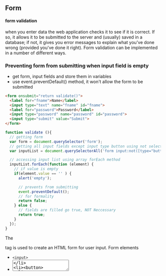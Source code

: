 ## Form

#### form validation
 when you enter data the web application checks it to see if it is correct. If so, it allows it to be submitted to the server and (usually) saved in a database; if not, it gives you error messages to explain what you've done wrong (provided you've done it right). Form validation can be implemented in a number of different ways.


### Preventing form from submitting when input field is empty
- get form, input fields and store them in variables
- use event.preventDefault() method, it won't allow the form to be submitted

```html
<form onsubmit="return validate()">
  <label for="fname">Name</label>
  <input type="text" name="fname" id="fname">
  <label for="password">Password</label>
  <input type="password" name="password" id="password">
  <input type="submit" value="Submit">
</form>
```
```javascript
function validate (){
  // getting form
  var form = document.querySelector('form');
  // getting all input fields except input type button using not selector attribute
  var inputList = document.querySelectorAll('form input:not([type="button"])');

  // accessing input list using array forEach method
  inputList.forEach(function (element) {
    // if value is empty
    if(element.value == '' ) {
      alert('empty');

      // prevents from submitting
      event.preventDefault();
      // for formality
      return false;
    } else {
      // fields are filled go true, NOT Neccessary
      return true;
    }
  });
}

```















The <form> tag is used to create an HTML form for user input.
Form elements
- `<input>`
- <textarea>
- <button>
- <select>
- <option>
- <optgroup>
- <fieldset>
- <label>

Differences Between HTML 4.01 and HTML5
- HTML5 has added two new attributes: autocomplete and novalidate, and removed the accept attribute.

New attributes
- autocomplete : Specifies whether a form should have autocomplete on or off
	- When autocomplete is on, the browser automatically complete values based on values that the user has entered before.
	```
	<form action="/action_page.php" method="get" autocomplete="on">
	...
	</form>
	```
- novalidate : The novalidate attribute is a boolean attribute.
	- When present, it specifies that the form-data (input) should not be validated when submitted.
	```<form novalidate>```

## HTML <input> Tag
- The <input> tag specifies an input field where the user can enter data, the <input> element is empty, it contains attributes only. 
- In HTML, the <input> tag has no end tag.

New Attributes 
- accept : Specifies the types of files that the server accepts (only for type="file")
``` <input type="file" name="pic" accept="image/*">```

- autofocus Attribute : Specifies that an <input> element should automatically get focus when the page loads. 
	-The autofocus attribute is a boolean attribute.
```
<form action="/action_page.php">
  First name: <input type="text" name="fname" autofocus><br>
  Last name: <input type="text" name="lname"><br>
  <input type="submit">
</form>
```

- HTML <input> multiple Attribut : Specifies that a user can enter more than one value in an <input> element
```
<form action="/action_page.php">
  Select images: <input type="file" name="img" multiple>
  <input type="submit">
</form>
```

- HTML <input> readonly Attribute
	- The readonly attribute is a boolean attribute. When present, it specifies that an input field is read-only.
	- A read-only input field cannot be modified (however, a user can tab to it, highlight it, and copy the text from it).
```
<form action="/action_page.php">
  Country: <input type="text" name="country" value="Norway" readonly><br>
  <input type="submit" value="Submit">
</form>
```	



# General HTML tags

## Doctype Declarations

- The <!DOCTYPE> declaration must be the very first thing in your HTML document, before the <html> tag.
- In HTML 4.01, the <!DOCTYPE> declaration refers to a DTD (Standard Generalized Markup Language), because HTML 4.01 was based on SGML. The DTD (document type definition) specifies the rules for the markup language, so that the browsers render the content correctly.

### Common DOCTYPE Declarations
- HTML 5
```<!DOCTYPE html>```
<html>
...
</html>

- HTML 4.01
```
<!DOCTYPE HTML PUBLIC "-//W3C//DTD HTML 4.01 Transitional//EN" "http://www.w3.org/TR/html4/loose.dtd">
```

## Anchor Tag
Attributes

Download Attribute
The download attribute specifies that the target will be downloaded when a user clicks on the hyperlink.
- Add **download** attribute to a tag
- This attribute is only used if the href attribute is set.
```
<a href="/images/myw3schoolsimage.jpg" download>
  <img border="0" src="/images/myw3schoolsimage.jpg" alt="W3Schools" width="104" height="142">
</a>
```

## HTML <area> Tag for IMAGE
- The <area> tag defines an area inside an image-map (an image-map is an image with clickable areas).
- The <area> element is always nested inside a <map> tag.
- The usemap attribute in the <img> tag is associated with the <map> element's name attribute, and creates a relationship between the image and the map.
```
<img src="planets.gif" width="145" height="126" alt="Planets"
usemap="#planetmap">

<map name="planetmap">
  <area shape="rect" coords="0,0,82,126" href="sun.htm" alt="Sun">
  <area shape="circle" coords="90,58,3" href="mercur.htm" alt="Mercury">
  <area shape="circle" coords="124,58,8" href="venus.htm" alt="Venus">
</map>
```

## Canvas 
- The <canvas> tag is used to draw graphics, on the fly, via scripting (usually JavaScript).
- The <canvas> tag is only a container for graphics, you must use a script to actually draw the graphics.
```
<canvas id="myCanvas"></canvas>

<script>
var canvas = document.getElementById("myCanvas");
var ctx = canvas.getContext("2d");
ctx.fillStyle = "#FF0000";
ctx.fillRect(0, 0, 80, 80);
</script>
```

## HTML <link> Tag
- The <link> tag defines a link between a document and an external resource. The <link> tag is used to link to external style sheets.
```html
<head>
  <link rel="stylesheet" type="text/css" href="theme.css">
</head>
```
What are the differences between JavaScript's window.onload and jQuery's $(document).ready() method?

The **ready event** occurs after the HTML document has been loaded, while the **onload** event occurs later, when all content (e.g. images) also has been loaded.

The **onload** event is a standard event in the DOM, while the ready event is specific to jQuery. The purpose of the ready event is that it should occur as early as possible after the document has loaded, so that code that adds functionality to the elements in the page doesn't have to wait for all content to load.



## Attribute Selector 

- **[attribute]**
The [attribute] selector is used to select elements with the specified attribute.

Selects all a elements with a target attribute

css
```css
a[href] {
  color : red;
}

- **[attribute=value]** : The [attribute=value] selector is used to select elements with the specified attribute and value.

Selects all elements with target="_blank"

css
```css
a[target=_blank] {
  font-size :36px;
}


- **[attribute~=value]** : The [attribute~=value] selector is used to select elements with an attribute value containing a specified word.

Selects all elements with a title attribute containing the word "flower"

css
```css
[title~=flower] { 
    background-color: yellow;
}

- **[attribute|=value]** : The [attribute|=value] selector is used to select elements with the specified attribute starting with the specified value.

**Note:**The value has to be a whole word, either alone, like class="top", or followed by a hyphen(top-part ), like class="top-part".

Select and style elements, where the class attribute's value starts with "top" or 'top-part':

css
```css
[class|=top] { 
    background-color: yellow;
}
```
html
```html
// applies
<div class="top">
  <p>this is p tag</p>
</div>
// applies
  
<div class="top-part">
  <p>this is p tag</p>
</div>
// won't be applied  
<div class="top content">
  <p>this is p tag</p>
</div>
```
- **[attribute^=value]** : The [attribute^=value] selector matches every element whose attribute value begins with a specified value.

css
```css
[class^="top"] {
    background: #ffff00;
}
```
html
```html

//applies
<div class="top content">
  <p>this is p tag</p>
</div>

// won't apply
<div class="mix top content">
  <p>this is p tag</p>
</div>
```

- **[attribute$=value]** : The [attribute$=value] selector matches every element whose attribute value ends with a specified value.

css
```css
[class^="top"] {
    background: teal;
    color:#fff;
}
```
html
```html
// applies
<div class="content top">
  <p>this is p tag</p>
</div>

// won't apply
<div class="top content">
  <p>this is p tag</p>
</div>
```

- **[attribute*=value]** : The [attribute*=value] selector matches every element whose attribute value containing a specified value.
css
```css
[class*="top"] {
    background: orange;
    color:#fff;
}
```
html
```html
// applies
<div class="content top">
  <p>this is p tag</p>
</div>

//  applies
<div class="top content">
  <p>this is p tag</p>
</div>
```


- **:not(selector)** : The :not(selector) selector matches every element that is NOT the specified element/selector.

css
```css
// select all input except and style the background to yellow.
form input:not([type='button']) {
  background-color:yellow;
}

```
html
```html
<form onsubmit="return validate()">
  <label for="fname">Name</label>
  <input type="text" name="fname" id="fname">
  <label for="password">Password</label>
  <input type="password" name="password" id="password">
  <input type="submit" value="Submit">
</form>
```

















